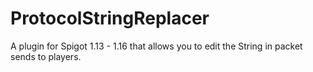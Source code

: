 # ProtocolStringReplacer
A plugin for Spigot 1.13 - 1.16 that allows you to edit the String in packet sends to players.
